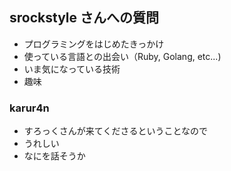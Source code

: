## srockstyle さんへの質問
- プログラミングをはじめたきっかけ
- 使っている言語との出会い（Ruby, Golang, etc...)
- いま気になっている技術
- 趣味

### karur4n

- すろっくさんが来てくださるということなので
- うれしい
- なにを話そうか

